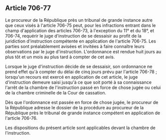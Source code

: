 Article 706-77
----
Le procureur de la République près un tribunal de grande instance autre que ceux
visés à l'article 706-75 peut, pour les infractions entrant dans le champ
d'application des articles 706-73, à l'exception du 11° et du 18°, et 706-74,
requérir le juge d'instruction de se dessaisir au profit de la juridiction
d'instruction compétente en application de l'article 706-75. Les parties sont
préalablement avisées et invitées à faire connaître leurs observations par le
juge d'instruction. L'ordonnance est rendue huit jours au plus tôt et un mois au
plus tard à compter de cet avis.

Lorsque le juge d'instruction décide de se dessaisir, son ordonnance ne prend
effet qu'à compter du délai de cinq jours prévu par l'article 706-78 ; lorsqu'un
recours est exercé en application de cet article, le juge d'instruction demeure
saisi jusqu'à ce que soit porté à sa connaissance l'arrêt de la chambre de
l'instruction passé en force de chose jugée ou celui de la chambre criminelle de
la Cour de cassation.

Dès que l'ordonnance est passée en force de chose jugée, le procureur de la
République adresse le dossier de la procédure au procureur de la République près
le tribunal de grande instance compétent en application de l'article 706-76.

Les dispositions du présent article sont applicables devant la chambre de
l'instruction.
